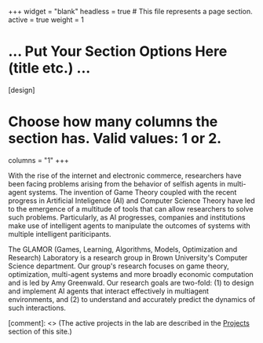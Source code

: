 +++
widget = "blank"
headless = true  # This file represents a page section.
active = true
weight = 1
# ... Put Your Section Options Here (title etc.) ...

[design]
# Choose how many columns the section has. Valid values: 1 or 2.
columns = "1"
+++

With the rise of the internet and electronic commerce, researchers have been facing problems arising from the behavior of selfish agents in multi-agent systems. The invention of Game Theory coupled with the recent progress in Artificial Inteligence (AI) and Computer Science Theory have led to the emergence of a multitude of tools that can allow researchers to solve such problems. Particularly, as AI progresses, companies and institutions make use of intelligent agents to manipulate the outcomes of systems with multiple intelligent pariticipants.

The GLAMOR (Games, Learning, Algorithms, Models, Optimization and Research) Laboratory is a research group in Brown University's Computer Science department. Our group's research focuses on game theory, optimization, multi-agent systems and more broadly economic computation and is led by Amy Greenwald. Our research goals are two-fold: (1) to design and implement AI agents that interact effectively in multiagent  environments, and (2) to  understand and accurately predict the dynamics of such interactions.


[comment]: <> (The active projects in the lab are described in the [Projects](/#projects) section of this site.) 